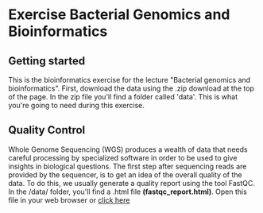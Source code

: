 # Exercise Bacterial Genomics and Bioinformatics

## Getting started
This is the bioinformatics exercise for the lecture "Bacterial genomics and bioinformatics". First, download the data using the .zip download at the top of the page. In the zip file you'll find a folder called 'data'. This is what you're going to need during this exercise.

## Quality Control
Whole Genome Sequencing (WGS) produces a wealth of data that needs careful processing by specialized software in order to be used to give insights in biological questions. The first step after sequencing reads are provided by the sequencer, is to get an idea of the overall quality of the data. To do this, we usually generate a quality report using the tool FastQC. In the /data/ folder, you'll find a .html file **(fastqc_report.html)**. Open this file in your web browser or [click here](/data/fastqc_report.html)
